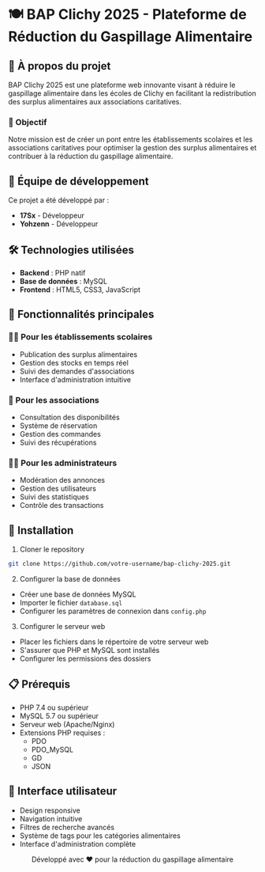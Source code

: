 # 🍽️ BAP Clichy 2025 - Plateforme de Réduction du Gaspillage Alimentaire

## 📝 À propos du projet

BAP Clichy 2025 est une plateforme web innovante visant à réduire le gaspillage alimentaire dans les écoles de Clichy en facilitant la redistribution des surplus alimentaires aux associations caritatives.

### 🎯 Objectif

Notre mission est de créer un pont entre les établissements scolaires et les associations caritatives pour optimiser la gestion des surplus alimentaires et contribuer à la réduction du gaspillage alimentaire.

## 👥 Équipe de développement

Ce projet a été développé par :

- **17Sx** - Développeur
- **Yohzenn** - Développeur 

## 🛠️ Technologies utilisées

- **Backend** : PHP natif
- **Base de données** : MySQL
- **Frontend** : HTML5, CSS3, JavaScript

## 🌟 Fonctionnalités principales

### 👨‍🍳 Pour les établissements scolaires

- Publication des surplus alimentaires
- Gestion des stocks en temps réel
- Suivi des demandes d'associations
- Interface d'administration intuitive

### 🤝 Pour les associations

- Consultation des disponibilités
- Système de réservation
- Gestion des commandes
- Suivi des récupérations

### 👨‍💼 Pour les administrateurs

- Modération des annonces
- Gestion des utilisateurs
- Suivi des statistiques
- Contrôle des transactions

## 🚀 Installation

1. Cloner le repository

```bash
git clone https://github.com/votre-username/bap-clichy-2025.git
```

2. Configurer la base de données

- Créer une base de données MySQL
- Importer le fichier `database.sql`
- Configurer les paramètres de connexion dans `config.php`

3. Configurer le serveur web

- Placer les fichiers dans le répertoire de votre serveur web
- S'assurer que PHP et MySQL sont installés
- Configurer les permissions des dossiers

## 📋 Prérequis

- PHP 7.4 ou supérieur
- MySQL 5.7 ou supérieur
- Serveur web (Apache/Nginx)
- Extensions PHP requises :
  - PDO
  - PDO_MySQL
  - GD
  - JSON


## 📱 Interface utilisateur

- Design responsive
- Navigation intuitive
- Filtres de recherche avancés
- Système de tags pour les catégories alimentaires
- Interface d'administration complète



<div align="center">
  <p>Développé avec ❤️ pour la réduction du gaspillage alimentaire</p>
</div>
